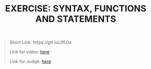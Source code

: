 <h1 align="center">EXERCISE: SYNTAX, FUNCTIONS AND STATEMENTS</h1>
    <br>

<blockquote>
    <p>
        Short Link: https://git.io/JfEGe
    </p>
    <p>
        Link for video:
        <a href="https://www.youtube.com/watch?v=Fpi7ZnacTkM&feature=emb_title"> here</a>
    </p>
    <p>
        Link for Judge: 
        <a href="https://judge.softuni.bg/Contests/Practice/Index/1796#0">here</a>
    </p>
</blockquote>
